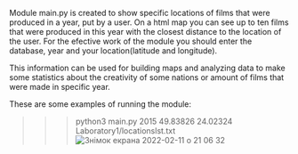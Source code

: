 Module main.py is created to show specific locations of films that were produced in a year, put by a user. 
On a html map you can see up to ten films that were produced in this year with the closest distance to the location of the user.
For the efective work of the module you should enter the database, year and your location(latitude and longitude).

This information can be used for building maps and analyzing data to make some statistics about the creativity of
some nations or amount of films that were made in specific year.

These are some examples of running the module:
>>> python3 main.py 2015 49.83826 24.02324 Laboratory1/locationslst.txt
![Знімок екрана 2022-02-11 о 21 06 32](https://user-images.githubusercontent.com/92580908/153655236-f03e35a9-6be2-4afe-bd23-d5853e49db5c.png)
